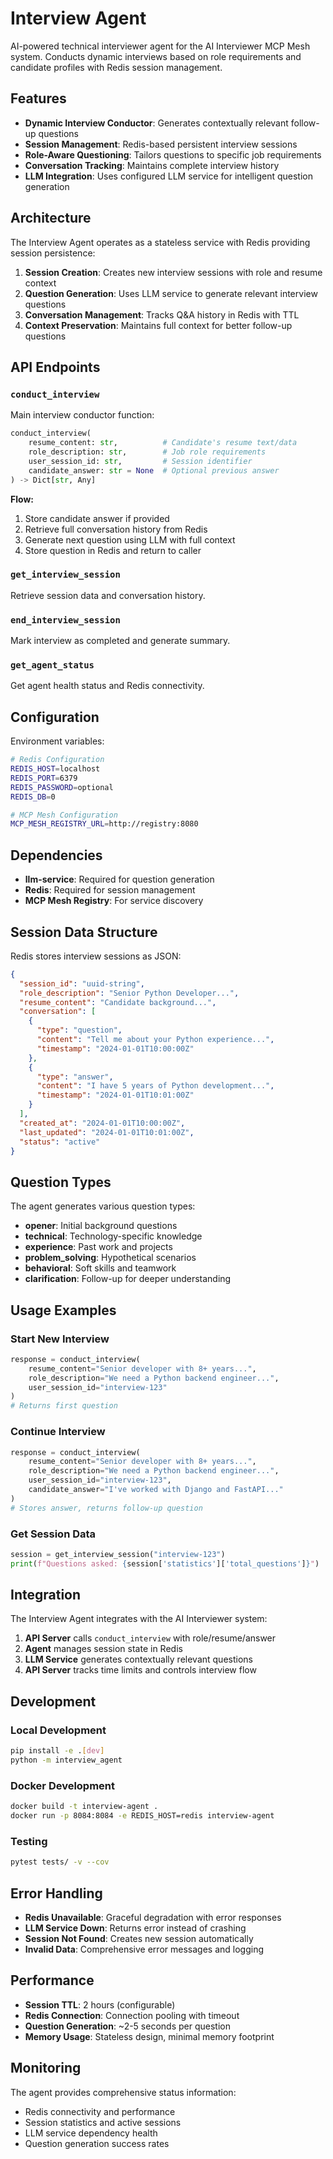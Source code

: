 # Interview Agent

AI-powered technical interviewer agent for the AI Interviewer MCP Mesh system. Conducts dynamic interviews based on role requirements and candidate profiles with Redis session management.

## Features

- **Dynamic Interview Conductor**: Generates contextually relevant follow-up questions
- **Session Management**: Redis-based persistent interview sessions
- **Role-Aware Questioning**: Tailors questions to specific job requirements
- **Conversation Tracking**: Maintains complete interview history
- **LLM Integration**: Uses configured LLM service for intelligent question generation

## Architecture

The Interview Agent operates as a stateless service with Redis providing session persistence:

1. **Session Creation**: Creates new interview sessions with role and resume context
2. **Question Generation**: Uses LLM service to generate relevant interview questions
3. **Conversation Management**: Tracks Q&A history in Redis with TTL
4. **Context Preservation**: Maintains full context for better follow-up questions

## API Endpoints

### `conduct_interview`
Main interview conductor function:

```python
conduct_interview(
    resume_content: str,          # Candidate's resume text/data
    role_description: str,        # Job role requirements
    user_session_id: str,         # Session identifier
    candidate_answer: str = None  # Optional previous answer
) -> Dict[str, Any]
```

**Flow:**
1. Store candidate answer if provided
2. Retrieve full conversation history from Redis
3. Generate next question using LLM with full context
4. Store question in Redis and return to caller

### `get_interview_session`
Retrieve session data and conversation history.

### `end_interview_session`
Mark interview as completed and generate summary.

### `get_agent_status`
Get agent health status and Redis connectivity.

## Configuration

Environment variables:

```bash
# Redis Configuration
REDIS_HOST=localhost
REDIS_PORT=6379
REDIS_PASSWORD=optional
REDIS_DB=0

# MCP Mesh Configuration
MCP_MESH_REGISTRY_URL=http://registry:8080
```

## Dependencies

- **llm-service**: Required for question generation
- **Redis**: Required for session management
- **MCP Mesh Registry**: For service discovery

## Session Data Structure

Redis stores interview sessions as JSON:

```json
{
  "session_id": "uuid-string",
  "role_description": "Senior Python Developer...",
  "resume_content": "Candidate background...",
  "conversation": [
    {
      "type": "question",
      "content": "Tell me about your Python experience...",
      "timestamp": "2024-01-01T10:00:00Z"
    },
    {
      "type": "answer", 
      "content": "I have 5 years of Python development...",
      "timestamp": "2024-01-01T10:01:00Z"
    }
  ],
  "created_at": "2024-01-01T10:00:00Z",
  "last_updated": "2024-01-01T10:01:00Z",
  "status": "active"
}
```

## Question Types

The agent generates various question types:

- **opener**: Initial background questions
- **technical**: Technology-specific knowledge
- **experience**: Past work and projects
- **problem_solving**: Hypothetical scenarios
- **behavioral**: Soft skills and teamwork
- **clarification**: Follow-up for deeper understanding

## Usage Examples

### Start New Interview
```python
response = conduct_interview(
    resume_content="Senior developer with 8+ years...",
    role_description="We need a Python backend engineer...",
    user_session_id="interview-123"
)
# Returns first question
```

### Continue Interview
```python
response = conduct_interview(
    resume_content="Senior developer with 8+ years...",
    role_description="We need a Python backend engineer...",
    user_session_id="interview-123",
    candidate_answer="I've worked with Django and FastAPI..."
)
# Stores answer, returns follow-up question
```

### Get Session Data
```python
session = get_interview_session("interview-123")
print(f"Questions asked: {session['statistics']['total_questions']}")
```

## Integration

The Interview Agent integrates with the AI Interviewer system:

1. **API Server** calls `conduct_interview` with role/resume/answer
2. **Agent** manages session state in Redis
3. **LLM Service** generates contextually relevant questions
4. **API Server** tracks time limits and controls interview flow

## Development

### Local Development
```bash
pip install -e .[dev]
python -m interview_agent
```

### Docker Development
```bash
docker build -t interview-agent .
docker run -p 8084:8084 -e REDIS_HOST=redis interview-agent
```

### Testing
```bash
pytest tests/ -v --cov
```

## Error Handling

- **Redis Unavailable**: Graceful degradation with error responses
- **LLM Service Down**: Returns error instead of crashing
- **Session Not Found**: Creates new session automatically
- **Invalid Data**: Comprehensive error messages and logging

## Performance

- **Session TTL**: 2 hours (configurable)
- **Redis Connection**: Connection pooling with timeout
- **Question Generation**: ~2-5 seconds per question
- **Memory Usage**: Stateless design, minimal memory footprint

## Monitoring

The agent provides comprehensive status information:

- Redis connectivity and performance
- Session statistics and active sessions
- LLM service dependency health  
- Question generation success rates